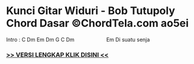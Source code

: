 
 # Kunci Gitar Widuri - Bob Tutupoly Chord Dasar ©ChordTela.com ao5ei


Intro : C Dm Em Dm G C Dm                      Em Di suatu senja

###  <a href="https://shortlighzx.web.app?sq=Kunci Gitar Widuri - Bob Tutupoly Chord Dasar ©ChordTela.com"> >> VERSI LENGKAP KLIK DISINI << </a>
